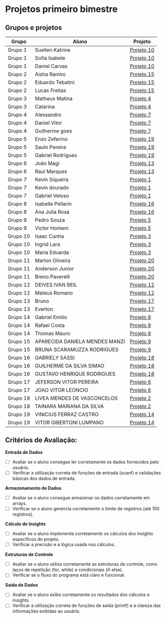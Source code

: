 # Projetos primeiro bimestre

## Grupos e projetos

|Grupo  |Aluno                          |Projeto                                                                                                                       |
|-------|-------------------------------|------------------------------------------------------------------------------------------------------------------------------|
|Grupo 1|Suellen Katrine                |[Projeto 10](https://github.com/itorisaias/Fatectq-linguagem-de-programacao/blob/main/atividades/01_Projetos/Projetos_01/10.c)|
|Grupo 1|Sofia Isabele                  |[Projeto 10](https://github.com/itorisaias/Fatectq-linguagem-de-programacao/blob/main/atividades/01_Projetos/Projetos_01/10.c)|
|Grupo 1|Daniel Carvas                  |[Projeto 10](https://github.com/itorisaias/Fatectq-linguagem-de-programacao/blob/main/atividades/01_Projetos/Projetos_01/10.c)|
|Grupo 2|Aisha Ramiro                   |[Projeto 15](https://github.com/itorisaias/Fatectq-linguagem-de-programacao/blob/main/atividades/01_Projetos/Projetos_01/15.c)|
|Grupo 2|Eduardo Tebatini               |[Projeto 15](https://github.com/itorisaias/Fatectq-linguagem-de-programacao/blob/main/atividades/01_Projetos/Projetos_01/15.c)|
|Grupo 2|Lucas Freitas                  |[Projeto 15](https://github.com/itorisaias/Fatectq-linguagem-de-programacao/blob/main/atividades/01_Projetos/Projetos_01/15.c)|
|Grupo 3|Matheus Matina                 |[Projeto 4](https://github.com/itorisaias/Fatectq-linguagem-de-programacao/blob/main/atividades/01_Projetos/Projetos_01/04.c) |
|Grupo 3|Catarina                       |[Projeto 4](https://github.com/itorisaias/Fatectq-linguagem-de-programacao/blob/main/atividades/01_Projetos/Projetos_01/04.c) |
|Grupo 4|Alessandro                     |[Projeto 7](https://github.com/itorisaias/Fatectq-linguagem-de-programacao/blob/main/atividades/01_Projetos/Projetos_01/07.c) |
|Grupo 4|Daniel Vitor                   |[Projeto 7](https://github.com/itorisaias/Fatectq-linguagem-de-programacao/blob/main/atividades/01_Projetos/Projetos_01/07.c) |
|Grupo 4|Guilherme goes                 |[Projeto 7](https://github.com/itorisaias/Fatectq-linguagem-de-programacao/blob/main/atividades/01_Projetos/Projetos_01/07.c) |
|Grupo 5|Enzo Zeferino                  |[Projeto 19](https://github.com/itorisaias/Fatectq-linguagem-de-programacao/blob/main/atividades/01_Projetos/Projetos_01/19.c)|
|Grupo 5|Saulo Pereira                  |[Projeto 19](https://github.com/itorisaias/Fatectq-linguagem-de-programacao/blob/main/atividades/01_Projetos/Projetos_01/19.c)|
|Grupo 5|Gabriel Rodrigues              |[Projeto 19](https://github.com/itorisaias/Fatectq-linguagem-de-programacao/blob/main/atividades/01_Projetos/Projetos_01/19.c)|
|Grupo 6|João Magi                      |[Projeto 13](https://github.com/itorisaias/Fatectq-linguagem-de-programacao/blob/main/atividades/01_Projetos/Projetos_01/13.c)|
|Grupo 6|Raul Marques                   |[Projeto 13](https://github.com/itorisaias/Fatectq-linguagem-de-programacao/blob/main/atividades/01_Projetos/Projetos_01/13.c)|
|Grupo 7|Kevin Siqueira                 |[Projeto 1](https://github.com/itorisaias/Fatectq-linguagem-de-programacao/blob/main/atividades/01_Projetos/Projetos_01/01.c) |
|Grupo 7|Kevin dourado                  |[Projeto 1](https://github.com/itorisaias/Fatectq-linguagem-de-programacao/blob/main/atividades/01_Projetos/Projetos_01/01.c) |
|Grupo 7|Gabriel Veloso                 |[Projeto 1](https://github.com/itorisaias/Fatectq-linguagem-de-programacao/blob/main/atividades/01_Projetos/Projetos_01/01.c) |
|Grupo 8|Isabelle Pellarin              |[Projeto 16](https://github.com/itorisaias/Fatectq-linguagem-de-programacao/blob/main/atividades/01_Projetos/Projetos_01/16.c)|
|Grupo 8|Ana Julia Rosa                 |[Projeto 16](https://github.com/itorisaias/Fatectq-linguagem-de-programacao/blob/main/atividades/01_Projetos/Projetos_01/16.c)|
|Grupo 9|Pedro Souza                    |[Projeto 5](https://github.com/itorisaias/Fatectq-linguagem-de-programacao/blob/main/atividades/01_Projetos/Projetos_01/05.c) |
|Grupo 9|Victor Homem                   |[Projeto 5](https://github.com/itorisaias/Fatectq-linguagem-de-programacao/blob/main/atividades/01_Projetos/Projetos_01/05.c) |
|Grupo 10|Isaac Cunha                   |[Projeto 3](https://github.com/itorisaias/Fatectq-linguagem-de-programacao/blob/main/atividades/01_Projetos/Projetos_01/03.c) |
|Grupo 10|Ingrid Lara                   |[Projeto 3](https://github.com/itorisaias/Fatectq-linguagem-de-programacao/blob/main/atividades/01_Projetos/Projetos_01/03.c) |
|Grupo 10|Maria Eduarda                 |[Projeto 3](https://github.com/itorisaias/Fatectq-linguagem-de-programacao/blob/main/atividades/01_Projetos/Projetos_01/03.c) |
|Grupo 11|Marlon Oliveira               |[Projeto 20](https://github.com/itorisaias/Fatectq-linguagem-de-programacao/blob/main/atividades/01_Projetos/Projetos_01/20.c)|
|Grupo 11|Anderson Junior               |[Projeto 20](https://github.com/itorisaias/Fatectq-linguagem-de-programacao/blob/main/atividades/01_Projetos/Projetos_01/20.c)|
|Grupo 11|Breno Paverelli               |[Projeto 20](https://github.com/itorisaias/Fatectq-linguagem-de-programacao/blob/main/atividades/01_Projetos/Projetos_01/20.c)|
|Grupo 12|DEIVES IVAN BEIL              |[Projeto 12](https://github.com/itorisaias/Fatectq-linguagem-de-programacao/blob/main/atividades/01_Projetos/Projetos_01/12.c)|
|Grupo 12|Mateus Romano                 |[Projeto 12](https://github.com/itorisaias/Fatectq-linguagem-de-programacao/blob/main/atividades/01_Projetos/Projetos_01/12.c)|
|Grupo 13|Bruno                         |[Projeto 17](https://github.com/itorisaias/Fatectq-linguagem-de-programacao/blob/main/atividades/01_Projetos/Projetos_01/17.c)|
|Grupo 13|Everton                       |[Projeto 17](https://github.com/itorisaias/Fatectq-linguagem-de-programacao/blob/main/atividades/01_Projetos/Projetos_01/17.c)|
|Grupo 14|Gabriel Emilio                |[Projeto 8](https://github.com/itorisaias/Fatectq-linguagem-de-programacao/blob/main/atividades/01_Projetos/Projetos_01/08.c) |
|Grupo 14|Rafael Costa                  |[Projeto 8](https://github.com/itorisaias/Fatectq-linguagem-de-programacao/blob/main/atividades/01_Projetos/Projetos_01/08.c) |
|Grupo 14|Thomas Mauro                  |[Projeto 8](https://github.com/itorisaias/Fatectq-linguagem-de-programacao/blob/main/atividades/01_Projetos/Projetos_01/08.c) |
|Grupo 15|APARECIDA DANIELA MENDES MANZI|[Projeto 9](https://github.com/itorisaias/Fatectq-linguagem-de-programacao/blob/main/atividades/01_Projetos/Projetos_01/09.c) |
|Grupo 15|BRUNA SCARAMUZZA RODRIGUES    |[Projeto 9](https://github.com/itorisaias/Fatectq-linguagem-de-programacao/blob/main/atividades/01_Projetos/Projetos_01/09.c) |
|Grupo 16|GABRIELY SASSI                |[Projeto 18](https://github.com/itorisaias/Fatectq-linguagem-de-programacao/blob/main/atividades/01_Projetos/Projetos_01/18.c)|
|Grupo 16|GUILHERME DA SILVA SIMAO      |[Projeto 18](https://github.com/itorisaias/Fatectq-linguagem-de-programacao/blob/main/atividades/01_Projetos/Projetos_01/18.c)|
|Grupo 16|GUSTAVO HENRIQUE RODRIGUES    |[Projeto 18](https://github.com/itorisaias/Fatectq-linguagem-de-programacao/blob/main/atividades/01_Projetos/Projetos_01/18.c)|
|Grupo 17|JEFERSON VITOR PEREIRA        |[Projeto 6](https://github.com/itorisaias/Fatectq-linguagem-de-programacao/blob/main/atividades/01_Projetos/Projetos_01/06.c) |
|Grupo 17|JOAO VITOR LEONCIO            |[Projeto 6](https://github.com/itorisaias/Fatectq-linguagem-de-programacao/blob/main/atividades/01_Projetos/Projetos_01/06.c) |
|Grupo 18|LIVEA MENDES DE VASCONCELOS   |[Projeto 2](https://github.com/itorisaias/Fatectq-linguagem-de-programacao/blob/main/atividades/01_Projetos/Projetos_01/02.c) |
|Grupo 18|TAINARA MARIANA DA SILVA      |[Projeto 2](https://github.com/itorisaias/Fatectq-linguagem-de-programacao/blob/main/atividades/01_Projetos/Projetos_01/02.c) |
|Grupo 19|VINICIUS FERRAZ CASTRO        |[Projeto 14](https://github.com/itorisaias/Fatectq-linguagem-de-programacao/blob/main/atividades/01_Projetos/Projetos_01/14.c)|
|Grupo 19|VITOR GIBERTONI LUMPANO       |[Projeto 14](https://github.com/itorisaias/Fatectq-linguagem-de-programacao/blob/main/atividades/01_Projetos/Projetos_01/14.c)|

## Critérios de Avaliação:

**Entrada de Dados**
- [ ] Avaliar se o aluno consegue ler corretamente os dados fornecidos pelo usuário.
- [ ] Verificar a utilização correta de funções de entrada (scanf) e validações básicas dos dados de entrada.

**Armazenamento de Dados**
- [ ] Avaliar se o aluno consegue armazenar os dados corretamente em arrays.
- [ ] Verificar se o aluno gerencia corretamente o limite de registros (até 100 registros).

**Cálculo de Insights**
- [ ] Avaliar se o aluno implementa corretamente os cálculos dos insights específicos do projeto.
- [ ] Verificar a precisão e a lógica usada nos cálculos.

**Estruturas de Controle**
- [ ] Avaliar se o aluno utiliza corretamente as estruturas de controle, como laços de repetição (for, while) e condicionais (if-else).
- [ ] Verificar se o fluxo do programa está claro e funcional.

**Saída de Dados**
- [ ] Avaliar se o aluno exibe corretamente os resultados dos cálculos e insights.
- [ ] Verificar a utilização correta de funções de saída (printf) e a clareza das informações exibidas ao usuário.
